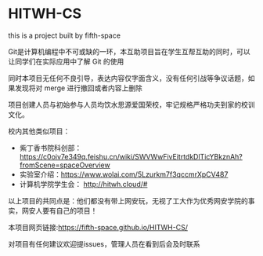 # HITWH-CS
this is a project built by fifth-space

Git是计算机编程中不可或缺的一环，本互助项目旨在学生互帮互助的同时，可以让同学们在实际应用中了解  Git 的使用

同时本项目无任何不良引导，表达内容仅字面含义，没有任何引战等争议话题，如果发现将对 merge 进行撤回或者内容上删除

项目创建人员与初始参与人员均饮水思源爱国荣校，牢记规格严格功夫到家的校训文化。

校内其他类似项目：

- 紫丁香书院科创部：https://c0oiv7e349q.feishu.cn/wiki/SWVWwFivEitrtdkDlTicYBkznAh?fromScene=spaceOverview
- 实验室介绍：https://www.wolai.com/5Lzurkm7f3qccmrXpCV487
- 计算机学院学生会： http://hitwh.cloud/#

以上项目的共同点是：他们都没有带上网安玩，无视了工大作为优秀网安学院的事实，网安人要有自己的项目！

本项目网页链接:https://fifth-space.github.io/HITWH-CS/

对项目有任何建议欢迎提issues，管理人员在看到后会及时联系
